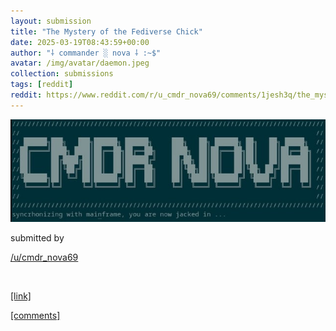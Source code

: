 ```yaml
---
layout: submission
title: "The Mystery of the Fediverse Chick"
date: 2025-03-19T08:43:59+00:00
author: "⸸ commander ░ nova ⸸ :~$"
avatar: /img/avatar/daemon.jpeg
collection: submissions
tags: [reddit]
reddit: https://www.reddit.com/r/u_cmdr_nova69/comments/1jesh3q/the_mystery_of_the_fediverse_chick/
---
```


<p></p><p><a href="https://www.reddit.com/r/u_cmdr_nova69/comments/1jesh3q/the_mystery_of_the_fediverse_chick/" target="_blank"> <img src="/assets/reddit_media/kuGK3UAwrGkQClKshU15r2662yL10cK_dOLWjvUU4Dk.jpg" alt="The Mystery of the Fediverse Chick" title="The Mystery of the Fediverse Chick"> </a></p><p></p><p>submitted by</p><p><a href="https://www.reddit.com/user/cmdr_nova69" target="_blank"> /u/cmdr_nova69 </a></p><p></p><p><br></p><p></p><p><span><a href="https://mkultra.monster/social-media/2025/03/17/youve-been-nicoled" target="_blank">[link]</a></span></p><p></p><p><span><a href="https://www.reddit.com/r/u_cmdr_nova69/comments/1jesh3q/the_mystery_of_the_fediverse_chick/" target="_blank">[comments]</a></span></p><p></p>

